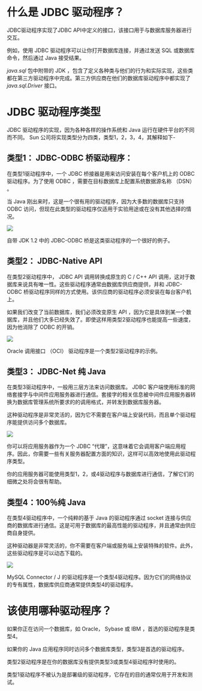 # 什么是 JDBC 驱动程序？ #

JDBC驱动程序实现了JDBC API中定义的接口，该接口用于与数据库服务器进行交互。

例如，使用 JDBC 驱动程序可以让你打开数据库连接，并通过发送 SQL 或数据库命令，然后通过 Java 接受结果。

*java.sql* 包中附带的 JDK ，包含了定义各种类与他们的行为和实际实现，这些类都在第三方驱动程序中完成。第三方供应商在他们的数据库驱动程序中都实现了 *java.sql.Driver* 接口。

# JDBC 驱动程序类型 #

JDBC 驱动程序的实现，因为各种各样的操作系统和 Java 运行在硬件平台的不同而不同。  Sun 公司将实现类型分为四类，类型1，2，3，4，其解释如下-

## 类型1： JDBC-ODBC 桥驱动程序： ##

在类型1驱动程序中，一个 JDBC 桥接器是用来访问安装在每个客户机上的    ODBC 驱动程序。为了使用 ODBC ，需要在目标数据库上配置系统数据源名称 （DSN） 。

当 Java 刚出来时，这是一个很有用的驱动程序，因为大多数的数据库只支持 ODBC 访问，但现在此类型的驱动程序仅适用于实验用途或在没有其他选择的情况。

![](http://i.imgur.com/GV1KOfc.jpg)

自带 JDK 1.2 中的 JDBC-ODBC 桥是这类驱动程序的一个很好的例子。

## 类型2： JDBC-Native API ##

在类型2驱动程序中， JDBC API 调用转换成原生的 C / C++ API 调用，这对于数据库来说具有唯一性。这些驱动程序通常由数据库供应商提供，并和 JDBC-ODBC 桥驱动程序同样的方式使用。该供应商的驱动程序必须安装在每台客户机上。

如果我们改变了当前数据库，我们必须改变原生 API ，因为它是具体到某一个数据库，并且他们大多已经失效了。即使这样用类型2驱动程序也能提高一些速度，因为他消除了 ODBC 的开销。

![](http://i.imgur.com/XXi7J66.jpg)

 Oracle 调用接口 （OCI） 驱动程序是一个类型2驱动程序的示例。

## 类型3： JDBC-Net 纯 Java  ##

在类型3驱动程序中，一般用三层方法来访问数据库。 JDBC 客户端使用标准的网络套接字与中间件应用服务器进行通信。套接字的相关信息被中间件应用服务器转换为数据库管理系统所要求的的调用格式，并转发到数据库服务器。

这种驱动程序是非常灵活的，因为它不需要在客户端上安装代码，而且单个驱动程序能提供访问多个数据库。

![](http://i.imgur.com/3TwqBEK.jpg)

你可以将应用服务器作为一个 JDBC “代理”，这意味着它会调用客户端应用程序。因此，你需要一些有关服务器配置方面的知识，这样可以高效地使用此驱动程序类型。

你的应用服务器可能使用类型1，2，或4驱动程序与数据库进行通信，了解它们的细微之处将会很有帮助。

## 类型4：100％纯 Java ##

在类型4驱动程序中，一个纯粹的基于 Java 的驱动程序通过 socket 连接与供应商的数据库进行通信。这是可用于数据库的最高性能的驱动程序，并且通常由供应商自身提供。

这种驱动器是非常灵活的，你不需要在客户端或服务端上安装特殊的软件。此外，这些驱动程序是可以动态下载的。

![](http://i.imgur.com/zrvMYun.jpg)

MySQL Connector / J 的驱动程序是一个类型4驱动程序。因为它们的网络协议的专有属性，数据库供应商通常提供类型4的驱动程序。

# 该使用哪种驱动程序？ #

如果你正在访问一个数据库，如 Oracle， Sybase 或 IBM ，首选的驱动程序是类型4。

如果你的 Java 应用程序同时访问多个数据库类型，类型3是首选的驱动程序。

类型2驱动程序是在你的数据库没有提供类型3或类型4驱动程序时使用的。

类型1驱动程序不被认为是部署级的驱动程序，它存在的目的通常仅用于开发和测试。